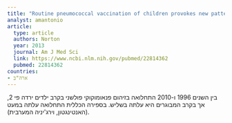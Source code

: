 ```yaml
---
title: "Routine pneumococcal vaccination of children provokes new patterns of serotypes causing invasive pneumococcal disease in adults and children"
analyst: amantonio
article:
  type: article
  authors: Norton
  year: 2013
  journal: Am J Med Sci
  link: https://www.ncbi.nlm.nih.gov/pubmed/22814362
  pubmed: 22814362
countries:
- ארה"ב
---
```


בין השנים 1996 ו-2010 התחלואה בזיהום פנאומוקוקי פולשני בקרב ילדים ירדה פי 2, אך בקרב המבוגרים היא עלתה בשליש. בספירה הכללית התחלואה עלתה במעט (האנטינגטון, וירג'יניה המערבית).
